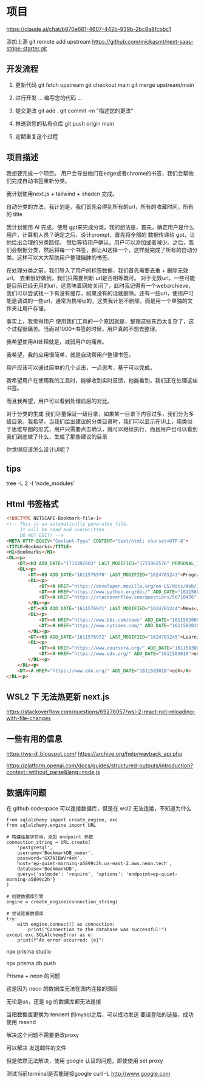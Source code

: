 # 项目

https://claude.ai/chat/b870e661-4607-442b-939b-2bc8a8fcbbc1

添加上源
git remote add upstream https://github.com/mickasmt/next-saas-stripe-starter.git


## 开发流程

1. 更新代码
git fetch upstream
git checkout main
git merge upstream/main

2. 进行开发
... 编写您的代码 ...

3. 提交更改
git add .
git commit -m "描述您的更改"

4. 推送到您的私有仓库
git push origin main

5. 定期重复这个过程


## 项目描述


我想要完成一个项目。
用户会导出他们在edge或者chrome的书签，我们会帮他们完成自动书签重新分类。

我计划使用next.js + tailwind + shadcn 完成。

自动分类的方法，我计划是，我们首先会得到所有的url，所有的收藏时间，所有的 title


我计划使用 AI 完成，使用 gpt来完成分类。我的想法是，首先，确定用户是什么用户，计算机人员？确定之后，设计prompt，首先将全部的 数据传递给 gpt，让他给出合理的分类路径。 然后等待用户确认。用户可以添加或者减少。之后，我们会根据分类，然后将每一个书签，都让AI选择一个，这样就完成了所有的自动分类。这样可以大大帮助用户整理臃肿的书签。


在处理分类之前，我们导入了用户的标签数据，我们首先需要去重 + 删除无效url。
去重很好做到，我们只需要判断 url是否相等既可。
对于无效url，一些可能是目前已经无用的url，这意味着网站关闭了，此时我记得有一个webarchieve，我们可以尝试找一下有没有缓存，如果没有的话就删除。还有一些url，使用户可能是调试的一些url，通常为携带ip的，这类我计划不删除，而是用一个单独的文件夹让用户存储。

事实上，我觉得用户 使用我们工具的一个原因就是，整理这些东西太复杂了，这个过程很痛苦。当面对1000+书签的时候，用户真的不想去整理。

我希望使用AI处理就是，减弱用户的痛苦。

我希望，我的应用很简单，就是自动帮用户整理书签。

用户应该可以通过简单的几个点击，一点思考，基于可以完成。

我希望用户在使用我的工具时，能够收到实时反馈，他能看到，我们正在处理这些书签。

而且我希望，用户可以看到处理前后的对比。

对于分类的生成
我们尽量保证一级目录，如果某一目录下内容过多，我们分为多级目录。我希望，当我们给出建议的分类目录时，我们可以显示在UI上，用类似于思维导图的形式，用户只需要点击确认，就可以继续执行，而且用户也可以看到我们到底做了什么，生成了那些建议的目录


你觉得应该怎么设计UI呢？


## tips

tree -L 2 -I 'node_modules'


## Html 书签格式

```html
<!DOCTYPE NETSCAPE-Bookmark-file-1>
<!-- This is an automatically generated file.
     It will be read and overwritten.
     DO NOT EDIT! -->
<META HTTP-EQUIV="Content-Type" CONTENT="text/html; charset=UTF-8">
<TITLE>Bookmarks</TITLE>
<H1>Bookmarks</H1>
<DL><p>
    <DT><H3 ADD_DATE="1719392603" LAST_MODIFIED="1723962576" PERSONAL_TOOLBAR_FOLDER="true">Bookmarks Bar</H3>
    <DL><p>
        <DT><H3 ADD_DATE="1611576970" LAST_MODIFIED="1624701243">Programming</H3>
        <DL><p>
            <DT><A HREF="https://developer.mozilla.org/en-US/docs/Web/JavaScript/Guide" ADD_DATE="1611576960">JavaScript Guide - MDN</A>
            <DT><A HREF="https://www.python.org/doc/" ADD_DATE="1611580430">Python Documentation</A>
            <DT><A HREF="https://stackoverflow.com/questions/50710476" ADD_DATE="1611581580">How to fix "AttributeError" in Python</A>
        </DL><p>
        <DT><H3 ADD_DATE="1611576971" LAST_MODIFIED="1624701244">News</H3>
        <DL><p>
            <DT><A HREF="https://www.bbc.com/news" ADD_DATE="1611582000">BBC News</A>
            <DT><A HREF="https://www.nytimes.com/" ADD_DATE="1611582010">The New York Times</A>
        </DL><p>
        <DT><H3 ADD_DATE="1611576972" LAST_MODIFIED="1624701245">Learning</H3>
        <DL><p>
            <DT><A HREF="https://www.coursera.org/" ADD_DATE="1611583000">Coursera</A>
            <DT><A HREF="https://www.edx.org/" ADD_DATE="1611583010">edX</A>
        </DL><p>
    </DL><p>
    <DT><A HREF="https://www.edx.org/" ADD_DATE="1611583010">edX</A>
</DL><p>

```


## WSL2 下 无法热更新 next.js
https://stackoverflow.com/questions/69276057/wsl-2-react-not-reloading-with-file-changes



## 一些有用的信息

https://ws-dl.blogspot.com/
https://archive.org/help/wayback_api.php

https://platform.openai.com/docs/guides/structured-outputs/introduction?context=without_parse&lang=node.js



## 数据库问题

在 github codespace 可以连接数据库，但是在 wsl2 无法连接，不知道为什么

```
from sqlalchemy import create_engine, exc
from sqlalchemy.engine import URL

# 构建连接字符串，添加 endpoint 参数
connection_string = URL.create(
    'postgresql',
    username='BookmarkDB_owner',
    password='GX7NlBWVr4eK',
    host='ep-quiet-morning-a5899c2h.us-east-2.aws.neon.tech',
    database='BookmarkDB',
    query={'sslmode': 'require', 'options': 'endpoint=ep-quiet-morning-a5899c2h'}
)

# 创建数据库引擎
engine = create_engine(connection_string)

# 尝试连接数据库
try:
    with engine.connect() as connection:
        print("Connection to the database was successful!")
except exc.SQLAlchemyError as e:
    print(f"An error occurred: {e}")

```



npx prisma studio

npx prisma db push


Prisma + neon 的问题

这是因为 neon 的数据库无法在国内连接的原因

无论是us，还是 sg 的数据库都无法连接

当把数据库更换为 tencent 的mysql之后，可以成功发送 要请登陆的链接，成功使用 resend

解决这个问题不需要更改proxy

可以解决 发送邮件的文件




但是依然无法解决，使用 google 认证的问题，即使使用 set proxy



测试当前terminal是否能链接google
curl -L http://www.google.com


